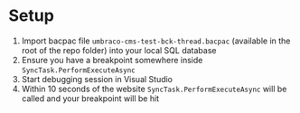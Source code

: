# Setup

1. Import bacpac file `umbraco-cms-test-bck-thread.bacpac` (available in the root of the repo folder) into your local SQL database
2. Ensure you have a breakpoint somewhere inside `SyncTask.PerformExecuteAsync`
3. Start debugging session in Visual Studio 
4. Within 10 seconds of the website `SyncTask.PerformExecuteAsync` will be called and your breakpoint will be hit

